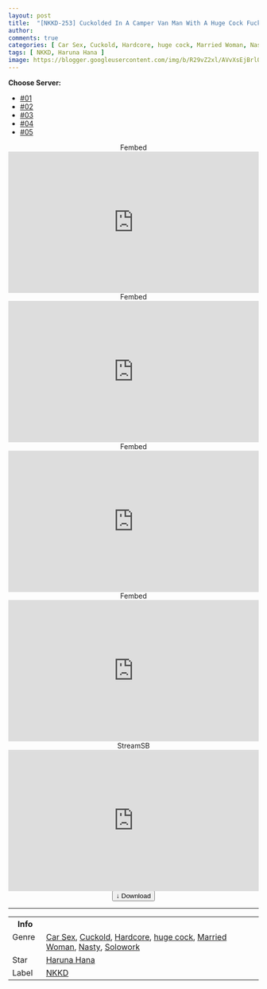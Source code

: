 ```yaml
---
layout: post
title:  "[NKKD-253] Cuckolded In A Camper Van Man With A Huge Cock Fucks Another Guy’s Wife As The Camper Van Rocks Hana Haruna"
author: 
comments: true
categories: [ Car Sex, Cuckold, Hardcore, huge cock, Married Woman, Nasty, Solowork ]
tags: [ NKKD, Haruna Hana ]
image: https://blogger.googleusercontent.com/img/b/R29vZ2xl/AVvXsEjBrlQdtOlVKo4j40pUllkrydfUv4rr5pVDUFH-llNIc-dHE1snKJTsS_SHRKa4DBQ8yHf7402B26ZlaMnQIh56BaLhSpS2iBhU8ZQQloa4mNs-m8h2OOyCLaECIFbb_d4RCqW6twB2zBamb3gx0zoVYauyL0tnAQLyDunj-1ZbeEzMvjD0H9OgMqXx/s16000/nkkd253pl.jpg
---
```


<div id="utb">
<b>Choose Server:</b>
<ul id="udltb">
<li><a href="#tab1">#01</a></li>
<li><a href="#tab2">#02</a></li>
<li><a href="#tab3">#03</a></li>
<li><a href="#tab4">#04</a></li>
<li><a href="#tab5">#05</a></li>
</ul>
<div id="udlctn">
<div id="tab1">
<!--- #01 Start --->
<center>Fembed</center>
<div style="padding-bottom:56.25%; position:relative; display:block; width: 100%">
  <iframe width="100%" height="100%"
    src="https://watchjavnow.xyz/v/8nxj0u82jeydr1d"
    frameborder="0" allowfullscreen="" style="position:absolute; top:0; left: 0">
  </iframe>
</div>
<!--- #01 End --->
</div>
<div id="tab2">
<!--- #02 Start --->
<center>Fembed</center>
<div style="padding-bottom:56.25%; position:relative; display:block; width: 100%">
  <iframe width="100%" height="100%"
    src="https://mycloudzz.com/v/5j6e7cdpg7ej7kg"
    frameborder="0" allowfullscreen="" style="position:absolute; top:0; left: 0">
  </iframe>
</div>
<!--- #02 End --->
</div>
<div id="tab3">
<!--- #03 Start --->
<center>Fembed</center>
<div style="padding-bottom:56.25%; position:relative; display:block; width: 100%">
  <iframe width="100%" height="100%"
    src="https://mycloudzz.com/v/y5w-qcedw-xwd1g"
    frameborder="0" allowfullscreen="" style="position:absolute; top:0; left: 0">
  </iframe>
</div>
<!--- #03 End --->
</div>
<div id="tab4">
<!--- #04 Start --->
<center>Fembed</center>
<div style="padding-bottom:56.25%; position:relative; display:block; width: 100%">
  <iframe width="100%" height="100%"
    src="https://mycloudzz.com/v/6j7edc0lz6rz7e4"
    frameborder="0" allowfullscreen="" style="position:absolute; top:0; left: 0">
  </iframe>
</div>
<!--- #04 End --->
</div>
<div id="tab5">
<!--- #05 Start --->
<center>StreamSB</center>
<div style="padding-bottom:56.25%; position:relative; display:block; width: 100%">
  <iframe width="100%" height="100%"
    src="https://javside.com/e/lcnugtn6s2od.html"
    frameborder="0" allowfullscreen="" style="position:absolute; top:0; left: 0">
  </iframe>
</div>
<!--- #05 End --->
</div>
</div>
</div>

<center>
<a href="/svr/nkkd-253">
<button class="btn btn-outline-dark py-2 px-5 d-block w-100 show-comments"><b>&darr;</b> Download</button>
</a>
</center>
<hr />
<table>
  <tr>
    <th>Info</th>
  </tr>
  <tr>
    <td>Genre &nbsp;</td>
    <td> <a href="/categories#Car-Sex">Car Sex</a>, <a href="/categories#Cuckold">Cuckold</a>, <a href="/categories#Hardcore">Hardcore</a>, <a href="/categories#huge-cock">huge cock</a>, <a href="/categories#Married-Woman">Married Woman</a>, <a href="/categories#Nasty">Nasty</a>, <a href="/categories#Solowork">Solowork</a></td>
  </tr>
  <tr>
    <td>Star</td>
    <td> <a href="/tags#Haruna-Hana">Haruna Hana</a></td>
  </tr>
  <tr>
    <td>Label</td>
    <td> <a href="/tags#NKKD">NKKD</a></td>
  </tr>
</table>
